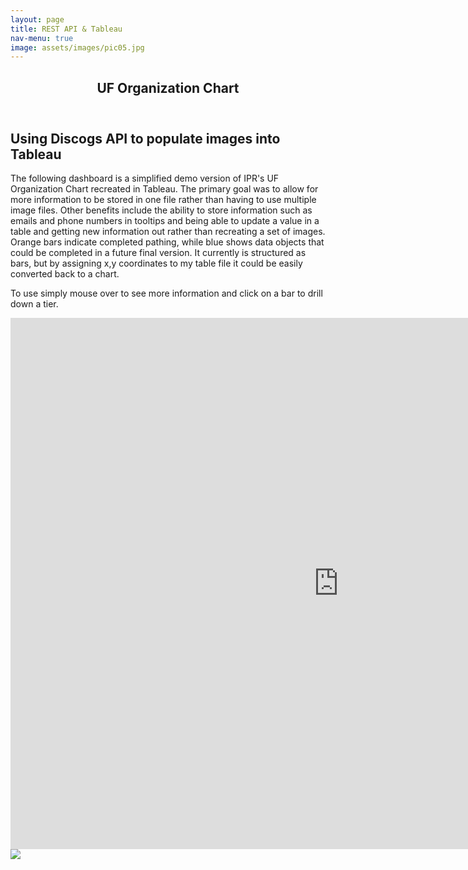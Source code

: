 ```yaml
---
layout: page
title: REST API & Tableau
nav-menu: true
image: assets/images/pic05.jpg
---
```


<!-- Main -->
<div id="main" class="alt">

<!-- One -->
<section id="one">
	<div class="inner">
		<header class="major">
			<h1>UF Organization Chart</h1>
		</header>

<!-- Content -->
<h2 id="content">Using Discogs API to populate images into Tableau</h2>
<p>The following dashboard is a simplified demo version of IPR's UF Organization Chart recreated in Tableau. The primary goal was to allow for more information to be stored in one file rather than having to use multiple image files. Other benefits include the ability to store information such as emails and phone numbers in tooltips and being able to update a value in a table and getting new information out rather than recreating a set of images. Orange bars indicate completed pathing, while blue shows data objects that could be completed in a future final version. It currently is structured as bars, but by assigning x,y coordinates to my table file it could be easily converted back to a chart. </p>
<p>To use simply mouse over to see more information and click on a bar to drill down a tier.</p>
<iframe seamless frameborder="0" src="https://public.tableau.com/views/vinylcollection/Sheet1??:embed=yes&:display_count=yes&:showVizHome=no" width = '1050' height = '850' scrolling='yes' ></iframe>
<div class='tableauPlaceholder' id='viz1592842696722' style='position: relative'><noscript><a href='#'><img alt=' ' src='https:&#47;&#47;public.tableau.com&#47;static&#47;images&#47;vi&#47;vinylcollection&#47;Sheet1&#47;1_rss.png' style='border: none' /></a></noscript><object class='tableauViz'  style='display:none;'><param name='host_url' value='https%3A%2F%2Fpublic.tableau.com%2F' /> <param name='embed_code_version' value='3' /> <param name='site_root' value='' /><param name='name' value='vinylcollection&#47;Sheet1' /><param name='tabs' value='no' /><param name='toolbar' value='yes' /><param name='static_image' value='https:&#47;&#47;public.tableau.com&#47;static&#47;images&#47;vi&#47;vinylcollection&#47;Sheet1&#47;1.png' /> <param name='animate_transition' value='yes' /><param name='display_static_image' value='yes' /><param name='display_spinner' value='yes' /><param name='display_overlay' value='yes' /><param name='display_count' value='yes' /><param name='language' value='en' /><param name='filter' value='publish=yes' /></object></div>                <script type='text/javascript'>                    var divElement = document.getElementById('viz1592842696722');                    var vizElement = divElement.getElementsByTagName('object')[0];                    vizElement.style.width='100%';vizElement.style.height=(divElement.offsetWidth*0.75)+'px';                    var scriptElement = document.createElement('script');                    scriptElement.src = 'https://public.tableau.com/javascripts/api/viz_v1.js';                    vizElement.parentNode.insertBefore(scriptElement, vizElement);                </script>
</div>